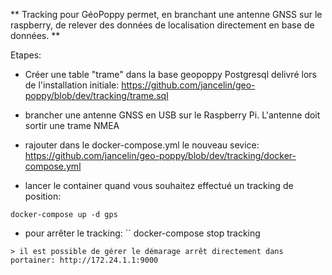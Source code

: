 
** Tracking pour GéoPoppy permet, en branchant une antenne GNSS sur le raspberry, de relever des données de localisation directement en base de données. **

Etapes:

* Créer une table "trame" dans la base geopoppy Postgresql delivré lors de l'installation initiale: 
https://github.com/jancelin/geo-poppy/blob/dev/tracking/trame.sql

* brancher une antenne GNSS en USB sur le Raspberry Pi. L'antenne doit sortir une trame NMEA

* rajouter dans le docker-compose.yml le nouveau sevice:
https://github.com/jancelin/geo-poppy/blob/dev/tracking/docker-compose.yml

* lancer le container quand vous souhaitez effectué un tracking de position:
```
docker-compose up -d gps
```

* pour arrêter le tracking:
``
docker-compose stop tracking
```
> il est possible de gérer le démarage arrêt directement dans portainer: http://172.24.1.1:9000

